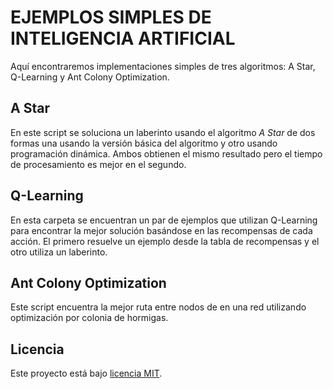 # EJEMPLOS SIMPLES DE INTELIGENCIA ARTIFICIAL

Aquí encontraremos implementaciones simples de tres algoritmos: A Star, Q-Learning y Ant Colony Optimization.

## A Star

En este script se soluciona un laberinto usando el algoritmo *A Star* de dos formas una usando la versión básica del algoritmo y otro usando programación dinámica. Ambos obtienen el mismo resultado pero el tiempo de procesamiento es mejor en el segundo.

## Q-Learning

En esta carpeta se encuentran un par de ejemplos que utilizan Q-Learning para encontrar la mejor solución basándose en las recompensas de cada acción. El primero resuelve un ejemplo desde la tabla de recompensas y el otro utiliza un laberinto.

## Ant Colony Optimization

Este script encuentra la mejor ruta entre nodos de en una red utilizando optimización por colonia de hormigas.

## Licencia

Este proyecto está bajo [licencia MIT](LICENSE).

